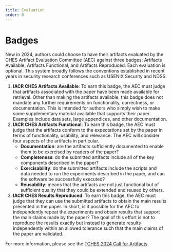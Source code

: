 ```yaml
---
title: Evaluation
order: 0
---
```


Badges
======

New in 2024, authors could choose to have their artifacts evaluated by the CHES
Artifact Evaluation Committee (AEC) against three badges: Artifacts Available,
Artifacts Functional, and Artifacts Reproduced. Each evaluation is optional.
This system broadly follows the conventions established in recent years in
security research conferences such as USENIX Security and NDSS.

1. **IACR CHES Artifacts Available**: To earn this badge, the AEC must judge that artifacts associated with the paper have been made available for retrieval. Other than making the artifacts available, this badge does not mandate any further requirements on functionality, correctness, or documentation. This is intended for authors who simply wish to make some supplementary material available that supports their paper. Examples include data sets, large appendices, and other documentation.
2. **IACR CHES Artifacts Functional**: To earn this badge, the AEC must judge that the artifacts conform to the expectations set by the paper in terms of functionality, usability, and relevance. The AEC will consider four aspects of the artifacts in particular.
   * **Documentation**: are the artifacts sufficiently documented to enable them to be exercised by readers of the paper?
   * **Completeness**: do the submitted artifacts include all of the key components described in the paper?
   * **Exercisability**: do the submitted artifacts include the scripts and data needed to run the experiments described in the paper, and can the software be successfully executed?
   * **Reusability**: means that the artifacts are not just functional but of sufficient quality that they could be extended and reused by others.
3. **IACR CHES Results Reproduced**: To earn this badge, the AEC must judge that they can use the submitted artifacts to obtain the main results presented in the paper. In short, is it possible for the AEC to independently repeat the experiments and obtain results that support the main claims made by the paper? The goal of this effort is not to reproduce the results exactly but instead to generate results independently within an allowed tolerance such that the main claims of the paper are validated.

For more information, please see the [TCHES 2024 Call for Artifacts](/ches2024/call).

